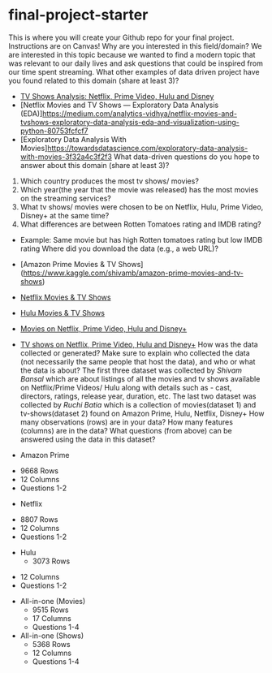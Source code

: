 # final-project-starter

This is where you will create your Github repo for your final project. Instructions are on Canvas!
Why are you interested in this field/domain?
We are interested in this topic because we wanted to find a modern topic that was relevant to our daily lives and ask questions that could be inspired from our time spent streaming.
What other examples of data driven project have you found related to this domain (share at least 3)?
* [TV Shows Analysis: Netflix, Prime Video, Hulu and Disney](https://www.analyticsvidhya.com/blog/2021/06/tv-shows-analysis-netflix-prime-video-hulu-and-disney/)
* [Netflix Movies and TV Shows — Exploratory Data Analysis (EDA)]https://medium.com/analytics-vidhya/netflix-movies-and-tvshows-exploratory-data-analysis-eda-and-visualization-using-python-80753fcfcf7
* [Exploratory Data Analysis With Movies]https://towardsdatascience.com/exploratory-data-analysis-with-movies-3f32a4c3f2f3
What data-driven questions do you hope to answer about this domain (share at least 3)?
1. Which country produces the most tv shows/ movies? 
2. Which year(the year that the movie was released) has the most movies on the streaming services?
3. What tv shows/ movies were chosen to be on Netflix, Hulu, Prime Video, Disney+ at the same time?
4. What differences are between Rotten Tomatoes rating and IMDB rating?
  + Example: Same movie but has high Rotten tomatoes rating but low IMDB rating
Where did you download the data (e.g., a web URL)? 
* [Amazon Prime Movies & TV Shows] (https://www.kaggle.com/shivamb/amazon-prime-movies-and-tv-shows)
* [Netflix Movies & TV Shows](https://www.kaggle.com/shivamb/netflix-shows)
* [Hulu Movies & TV Shows](https://www.kaggle.com/shivamb/hulu-movies-and-tv-shows)
* [Movies on Netflix, Prime Video, Hulu and Disney+](https://www.kaggle.com/ruchi798/movies-on-netflix-prime-video-hulu-and-disney)
* [TV shows on Netflix, Prime Video, Hulu and Disney+](https://www.kaggle.com/ruchi798/tv-shows-on-netflix-prime-video-hulu-and-disney)
How was the data collected or generated? Make sure to explain who collected the data (not necessarily the same people that host the data), and who or what the data is about? 
The first three dataset was collected by *Shivam Bansal* which are about listings of all the movies and tv shows available on Netflix/Prime Videos/ Hulu along with details such as - cast, directors, ratings, release year, duration, etc.
The last two dataset was collected by *Ruchi Batia* which is a collection of movies(dataset 1) and tv-shows(dataset 2) found on Amazon Prime, Hulu, Netflix, Disney+
How many observations (rows) are in your data?
How many features (columns) are in the data?
What questions (from above) can be answered using the data in this dataset?
 
 
* Amazon Prime
+ 9668 Rows
+ 12 Columns
+ Questions 1-2
* Netflix
+ 8807 Rows
+ 12 Columns
+ Questions 1-2
* Hulu
	+ 3073 Rows
+ 12 Columns
+ Questions 1-2
* All-in-one (Movies)
	+ 9515 Rows
	+ 17 Columns
	+ Questions 1-4
* All-in-one (Shows)
	+ 5368 Rows
	+ 12 Columns
	+ Questions 1-4
 

